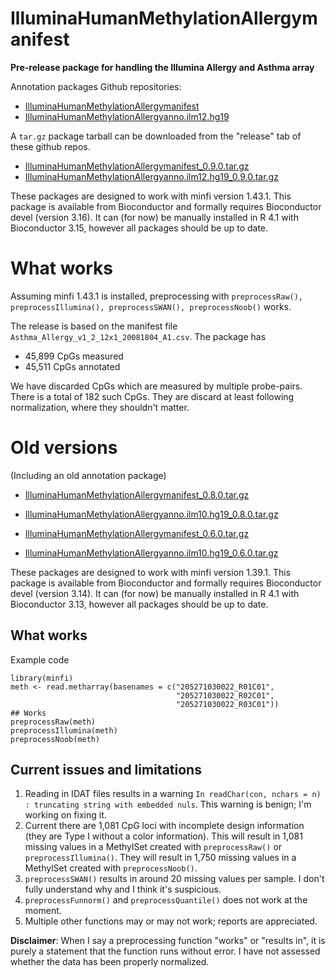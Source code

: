 # IlluminaHumanMethylationAllergymanifest

**Pre-release package for handling the Illumina Allergy and Asthma array**

Annotation packages Github repositories:
- [IlluminaHumanMethylationAllergymanifest](https://github.com/hansenlab/IlluminaHumanMethylationAllergymanifest)
- [IlluminaHumanMethylationAllergyanno.ilm12.hg19](https://github.com/hansenlab/IlluminaHumanMethylationAllergyanno.ilm12.hg19)

A `tar.gz` package tarball can be downloaded from the "release" tab of these github repos.

- [IlluminaHumanMethylationAllergymanifest_0.9.0.tar.gz](https://github.com/hansenlab/IlluminaHumanMethylationAllergymanifest/releases/download/0.9/IlluminaHumanMethylationAllergymanifest_0.9.0.tar.gz)
- [IlluminaHumanMethylationAllergyanno.ilm12.hg19_0.9.0.tar.gz](https://github.com/hansenlab/IlluminaHumanMethylationAllergyanno.ilm12.hg19/releases/download/0.9/IlluminaHumanMethylationAllergyanno.ilm12.hg19_0.9.0.tar.gz)

These packages are designed to work with minfi version 1.43.1. This package is available from Bioconductor and formally requires Bioconductor devel (version 3.16). It can (for now) be manually installed in R 4.1 with Bioconductor 3.15, however all packages should be up to date.

# What works

Assuming minfi 1.43.1 is installed, preprocessing with `preprocessRaw(), preprocessIllumina(), preprocessSWAN(), preprocessNoob()` works.

The release is based on the manifest file `Asthma_Allergy_v1_2_12x1_20081804_A1.csv`. The package has 

- 45,899 CpGs measured
- 45,511 CpGs annotated

We have discarded CpGs which are measured by multiple probe-pairs. There is a total of 182 such CpGs. They are discard at least following normalization, where they shouldn't matter.


# Old versions

(Including an old annotation package)

- [IlluminaHumanMethylationAllergymanifest_0.8.0.tar.gz](https://github.com/hansenlab/IlluminaHumanMethylationAllergymanifest/releases/download/0.8/IlluminaHumanMethylationAllergymanifest_0.8.0.tar.gz)
- [IlluminaHumanMethylationAllergyanno.ilm10.hg19_0.8.0.tar.gz](https://github.com/hansenlab/IlluminaHumanMethylationAllergyanno.ilm10.hg19/releases/download/0.8/IlluminaHumanMethylationAllergyanno.ilm10.hg19_0.8.0.tar.gz)

- [IlluminaHumanMethylationAllergymanifest_0.6.0.tar.gz](https://github.com/hansenlab/IlluminaHumanMethylationAllergymanifest/releases/download/0.6/IlluminaHumanMethylationAllergymanifest_0.6.0.tar.gz)
- [IlluminaHumanMethylationAllergyanno.ilm10.hg19_0.6.0.tar.gz](https://github.com/hansenlab/IlluminaHumanMethylationAllergyanno.ilm10.hg19/releases/download/0.6/IlluminaHumanMethylationAllergyanno.ilm10.hg19_0.6.0.tar.gz)

These packages are designed to work with minfi version 1.39.1. This package is available from Bioconductor and formally requires Bioconductor devel (version 3.14). It can (for now) be manually installed in R 4.1 with Bioconductor 3.13, however all packages should be up to date.

## What works

Example code

```{r}
library(minfi)
meth <- read.metharray(basenames = c("205271030022_R01C01",
                                     "205271030022_R02C01",
                                     "205271030022_R03C01"))
## Works
preprocessRaw(meth)
preprocessIllumina(meth)
preprocessNoob(meth)
```


## Current issues and limitations

1. Reading in IDAT files results in a warning `In readChar(con, nchars = n) : truncating string with embedded nuls`. This warning is benign; I'm working on fixing it.
2. Current there are 1,081 CpG loci with incomplete design information (they are Type I without a color information). This will result in 1,081 missing values in a MethylSet created with `preprocessRaw()` or `preprocessIllumina()`. They will result in 1,750 missing values in a MethylSet created with `preprocessNoob()`.
3. `preprocessSWAN()` results in around 20 missing values per sample. I don't fully understand why and I think it's suspicious.
4. `preprocessFunnorm()` and `preprocessQuantile()` does not work at the moment.
5. Multiple other functions may or may not work; reports are appreciated.

**Disclaimer**: When I say a preprocessing function "works" or "results in", it is purely a statement that the function runs without error. I have not assessed whether the data has been properly normalized.


